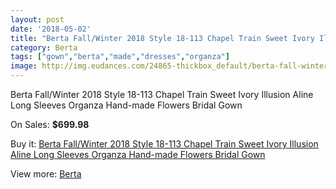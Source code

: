 ```yaml
---
layout: post
date: '2018-05-02'
title: "Berta Fall/Winter 2018 Style 18-113 Chapel Train Sweet Ivory Illusion Aline Long Sleeves Organza Hand-made Flowers Bridal Gown"
category: Berta
tags: ["gown","berta","made","dresses","organza"]
image: http://img.eudances.com/24865-thickbox_default/berta-fall-winter-2018-style-18-113-chapel-train-sweet-ivory-illusion-aline-long-sleeves-organza-hand-made-flowers-bridal-gown.jpg
---
```

Berta Fall/Winter 2018 Style 18-113 Chapel Train Sweet Ivory Illusion Aline Long Sleeves Organza Hand-made Flowers Bridal Gown

On Sales: **$699.98**
<a href="https://www.eudances.com/en/berta/8251-berta-fall-winter-2018-style-18-113-chapel-train-sweet-ivory-illusion-aline-long-sleeves-organza-hand-made-flowers-bridal-gown.html"><amp-img layout="responsive" width="600" height="600" src="//img.eudances.com/24865-thickbox_default/berta-fall-winter-2018-style-18-113-chapel-train-sweet-ivory-illusion-aline-long-sleeves-organza-hand-made-flowers-bridal-gown.jpg" alt="Berta Fall/Winter 2018 Style 18-113 Chapel Train Sweet Ivory Illusion Aline Long Sleeves Organza Hand-made Flowers Bridal Gown 0" /></a>
<a href="https://www.eudances.com/en/berta/8251-berta-fall-winter-2018-style-18-113-chapel-train-sweet-ivory-illusion-aline-long-sleeves-organza-hand-made-flowers-bridal-gown.html"><amp-img layout="responsive" width="600" height="600" src="//img.eudances.com/24867-thickbox_default/berta-fall-winter-2018-style-18-113-chapel-train-sweet-ivory-illusion-aline-long-sleeves-organza-hand-made-flowers-bridal-gown.jpg" alt="Berta Fall/Winter 2018 Style 18-113 Chapel Train Sweet Ivory Illusion Aline Long Sleeves Organza Hand-made Flowers Bridal Gown 1" /></a>
<a href="https://www.eudances.com/en/berta/8251-berta-fall-winter-2018-style-18-113-chapel-train-sweet-ivory-illusion-aline-long-sleeves-organza-hand-made-flowers-bridal-gown.html"><amp-img layout="responsive" width="600" height="600" src="//img.eudances.com/24866-thickbox_default/berta-fall-winter-2018-style-18-113-chapel-train-sweet-ivory-illusion-aline-long-sleeves-organza-hand-made-flowers-bridal-gown.jpg" alt="Berta Fall/Winter 2018 Style 18-113 Chapel Train Sweet Ivory Illusion Aline Long Sleeves Organza Hand-made Flowers Bridal Gown 2" /></a>

Buy it: [Berta Fall/Winter 2018 Style 18-113 Chapel Train Sweet Ivory Illusion Aline Long Sleeves Organza Hand-made Flowers Bridal Gown](https://www.eudances.com/en/berta/8251-berta-fall-winter-2018-style-18-113-chapel-train-sweet-ivory-illusion-aline-long-sleeves-organza-hand-made-flowers-bridal-gown.html "Berta Fall/Winter 2018 Style 18-113 Chapel Train Sweet Ivory Illusion Aline Long Sleeves Organza Hand-made Flowers Bridal Gown")

View more: [Berta](https://www.eudances.com/en/110-berta "Berta")